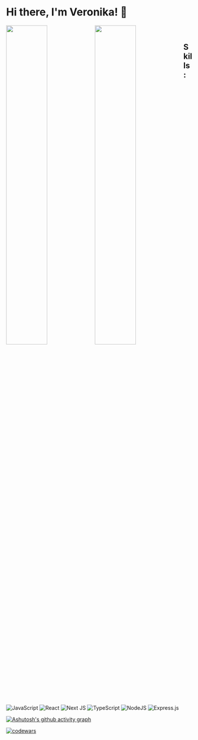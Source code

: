 # Hi there, I'm Veronika! 👋

<img align="left" width="47%" src="https://github-readme-stats.vercel.app/api?username=MalyshV&&count_private=true&theme=&show_icons=true" />

<img align="left" width="47%" src="https://github-readme-stats.vercel.app/api/top-langs/?username=MalyshV&layout=compact" /><br />

## 

## Skills:

![JavaScript](https://img.shields.io/badge/javascript-%23323330.svg?style=for-the-badge&logo=javascript&logoColor=%23F7DF1E)
![React](https://img.shields.io/badge/react-%2320232a.svg?style=for-the-badge&logo=react&logoColor=%2361DAFB)
![Next JS](https://img.shields.io/badge/Next-black?style=for-the-badge&logo=next.js&logoColor=white)
![TypeScript](https://img.shields.io/badge/typescript-%23007ACC.svg?style=for-the-badge&logo=typescript&logoColor=white)
![NodeJS](https://img.shields.io/badge/node.js-6DA55F?style=for-the-badge&logo=node.js&logoColor=white)
![Express.js](https://img.shields.io/badge/express.js-%23404d59.svg?style=for-the-badge&logo=express&logoColor=%2361DAFB)

[![Ashutosh's github activity graph](https://activity-graph.herokuapp.com/graph?username=MalyshV)](https://github.com/ashutosh00710/github-readme-activity-graph)

[![codewars](https://www.codewars.com/users/MalyshV/badges/micro)](https://www.codewars.com/users/MalyshV) 

